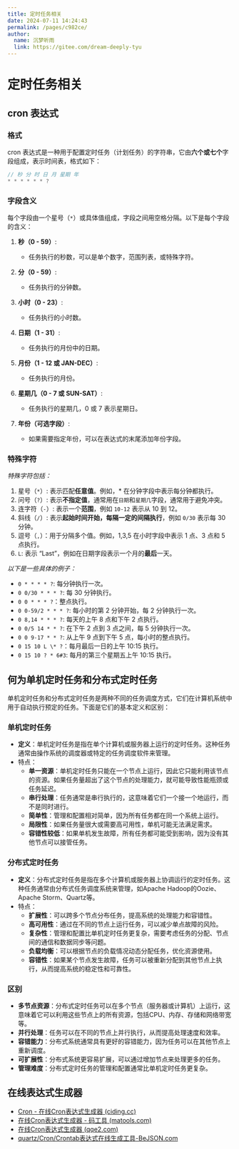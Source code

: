 ```yaml
---
title: 定时任务相关
date: 2024-07-11 14:24:43
permalink: /pages/c982ce/
author: 
  name: 沉梦听雨
  link: https://gitee.com/dream-deeply-tyu
---
```

# 定时任务相关

## cron 表达式

### 格式

cron 表达式是一种用于配置定时任务（计划任务）的字符串，它由**六个或七个**字段组成，表示时间表，格式如下：

```java
// 秒 分 时 日 月 星期 年 
* * * * * * ?
```

### 字段含义

每个字段由一个星号（`*`）或具体值组成，字段之间用空格分隔。以下是每个字段的含义：

1. **秒（0 - 59）**:
   - 任务执行的秒数，可以是单个数字，范围列表，或特殊字符。

2. **分（0 - 59）**:
   - 任务执行的分钟数。

3. **小时（0 - 23）**:
   - 任务执行的小时数。

4. **日期（1 - 31）**:
   - 任务执行的月份中的日期。

5. **月份（1 - 12 或 JAN-DEC）**:
   - 任务执行的月份。

6. **星期几（0 - 7 或 SUN-SAT）**:
   - 任务执行的星期几，0 或 7 表示星期日。

7. **年份（可选字段）**:
   - 如果需要指定年份，可以在表达式的末尾添加年份字段。

### 特殊字符

*特殊字符包括：*

1. 星号（`*`）: 表示匹配**任意值**。例如，* 在分钟字段中表示每分钟都执行。
2. 问号（`?`）: 表示**不指定值**，通常用在`日期`和`星期几`字段，通常用于避免冲突。
3. 连字符（`-`）: 表示一个**范围**，例如 `10-12` 表示从 10 到 12。
4. 斜线（`/`）: 表示**起始时间开始，每隔一定的间隔执行**，例如 `0/30` 表示每 30 分钟。
5. 逗号（`,`）：用于分隔多个值。例如，1,3,5 在小时字段中表示 1 点、3 点和 5 点执行。
6. `L`: 表示 “Last”，例如在日期字段表示一个月的**最后**一天。

*以下是一些具体的例子：*

- `0 * * * * ?`: 每分钟执行一次。
- `0 0/30 * * * ?`: 每 30 分钟执行。
- `0 0 * * * ?`：整点执行。
- `0 0-59/2 * * * ?`: 每小时的第 2 分钟开始，每 2 分钟执行一次。
- `0 8,14 * * * ?`: 每天的上午 8 点和下午 2 点执行。
- `0 0/5 14 * * ?`: 在下午 2 点到 3 点之间，每 5 分钟执行一次。
- `0 0 9-17 * * ?`: 从上午 9 点到下午 5 点，每小时的整点执行。
- `0 15 10 L \* ?`：每月最后一日的上午 10:15 执行。
- `0 15 10 ? * 6#3`: 每月的第三个星期五上午 10:15 执行。



## 何为单机定时任务和分布式定时任务

单机定时任务和分布式定时任务是两种不同的任务调度方式，它们在计算机系统中用于自动执行预定的任务。下面是它们的基本定义和区别：

### 单机定时任务

- **定义**：单机定时任务是指在单个计算机或服务器上运行的定时任务。这种任务通常由操作系统的调度器或特定的任务调度软件来管理。
- 特点：
  - **单一资源**：单机定时任务只能在一个节点上运行，因此它只能利用该节点的资源。如果任务量超出了这个节点的处理能力，就可能导致性能瓶颈或任务延迟。
  - **串行处理**：任务通常是串行执行的，这意味着它们一个接一个地运行，而不是同时进行。
  - **简单性**：管理和配置相对简单，因为所有任务都在同一个系统上运行。
  - **局限性**：如果任务量很大或需要高可用性，单机可能无法满足需求。
  - **容错性较低**：如果单机发生故障，所有任务都可能受到影响，因为没有其他节点可以接管任务。

### 分布式定时任务

- **定义**：分布式定时任务是指在多个计算机或服务器上协调运行的定时任务。这种任务通常由分布式任务调度系统来管理，如Apache Hadoop的Oozie、Apache Storm、Quartz等。
- 特点：
  - **扩展性**：可以跨多个节点分布任务，提高系统的处理能力和容错性。
  - **高可用性**：通过在不同的节点上运行任务，可以减少单点故障的风险。
  - **复杂性**：管理和配置比单机定时任务更复杂，需要考虑任务的分配、节点间的通信和数据同步等问题。
  - **负载均衡**：可以根据节点的负载情况动态分配任务，优化资源使用。
  - **容错性**：如果某个节点发生故障，任务可以被重新分配到其他节点上执行，从而提高系统的稳定性和可靠性。

### 区别

- **多节点资源**：分布式定时任务可以在多个节点（服务器或计算机）上运行，这意味着它可以利用这些节点上的所有资源，包括CPU、内存、存储和网络带宽等。
- **并行处理**：任务可以在不同的节点上并行执行，从而提高处理速度和效率。
- **容错能力**：分布式系统通常具有更好的容错能力，因为任务可以在其他节点上重新调度。
- **可扩展性**：分布式系统更容易扩展，可以通过增加节点来处理更多的任务。
- **管理难度**：分布式定时任务的管理和配置通常比单机定时任务更复杂。



## 在线表达式生成器

- [Cron - 在线Cron表达式生成器 (ciding.cc)](https://cron.ciding.cc/)
- [在线Cron表达式生成器 - 码工具 (matools.com)](https://www.matools.com/cron/)
- [在线Cron表达式生成器 (qqe2.com)](https://cron.qqe2.com/)
- [quartz/Cron/Crontab表达式在线生成工具-BeJSON.com](https://www.bejson.com/othertools/cron/)